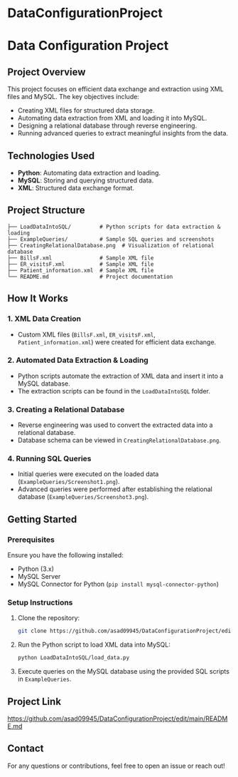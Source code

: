 # DataConfigurationProject
# Data Configuration Project

## Project Overview
This project focuses on efficient data exchange and extraction using XML files and MySQL. The key objectives include:
- Creating XML files for structured data storage.
- Automating data extraction from XML and loading it into MySQL.
- Designing a relational database through reverse engineering.
- Running advanced queries to extract meaningful insights from the data.

## Technologies Used
- **Python**: Automating data extraction and loading.
- **MySQL**: Storing and querying structured data.
- **XML**: Structured data exchange format.

## Project Structure
```
├── LoadDataIntoSQL/         # Python scripts for data extraction & loading
├── ExampleQueries/          # Sample SQL queries and screenshots
├── CreatingRelationalDatabase.png  # Visualization of relational database
├── BillsF.xml               # Sample XML file
├── ER_visitsF.xml           # Sample XML file
├── Patient_information.xml  # Sample XML file
└── README.md                # Project documentation
```

## How It Works
### 1. XML Data Creation
- Custom XML files (`BillsF.xml`, `ER_visitsF.xml`, `Patient_information.xml`) were created for efficient data exchange.

### 2. Automated Data Extraction & Loading
- Python scripts automate the extraction of XML data and insert it into a MySQL database.
- The extraction scripts can be found in the `LoadDataIntoSQL` folder.

### 3. Creating a Relational Database
- Reverse engineering was used to convert the extracted data into a relational database.
- Database schema can be viewed in `CreatingRelationalDatabase.png`.

### 4. Running SQL Queries
- Initial queries were executed on the loaded data (`ExampleQueries/Screenshot1.png`).
- Advanced queries were performed after establishing the relational database (`ExampleQueries/Screenshot3.png`).

## Getting Started
### Prerequisites
Ensure you have the following installed:
- Python (3.x)
- MySQL Server
- MySQL Connector for Python (`pip install mysql-connector-python`)

### Setup Instructions
1. Clone the repository:
   ```sh
   git clone https://github.com/asad09945/DataConfigurationProject/edit/main/README.md
   ```
3. Run the Python script to load XML data into MySQL:
   ```sh
   python LoadDataIntoSQL/load_data.py
   ```
4. Execute queries on the MySQL database using the provided SQL scripts in `ExampleQueries`.

## Project Link
https://github.com/asad09945/DataConfigurationProject/edit/main/README.md

## Contact
For any questions or contributions, feel free to open an issue or reach out!

